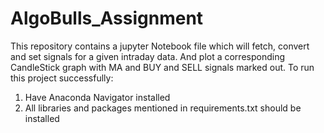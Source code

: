 # AlgoBulls_Assignment
This repository contains a jupyter Notebook file which will fetch, convert and set signals for a given intraday data. And plot a corresponding CandleStick graph with MA and BUY and SELL signals marked out.
To run this project successfully:
1) Have Anaconda Navigator installed
2) All libraries and packages mentioned in requirements.txt should be installed
